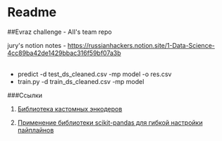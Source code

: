 # Readme
##Evraz challenge -  AII's team repo

jury's notion notes - https://russianhackers.notion.site/1-Data-Science-4cc89ba42de1429bbac316f59bf07a3b 
<br><br>

- predict -d test_ds_cleaned.csv -mp model -o res.csv
- train.py -d train_ds_cleaned.csv -mp model


###Ссылки

1. [Библиотека кастомных энкодеров](https://contrib.scikit-learn.org/category_encoders.html)

2. [Применение библиотеки scikit-pandas для гибкой настройки пайплайнов](https://medium.com/analytics-vidhya/combining-scikit-learn-pipelines-with-catboost-and-dask-part-2-9240242966a7)